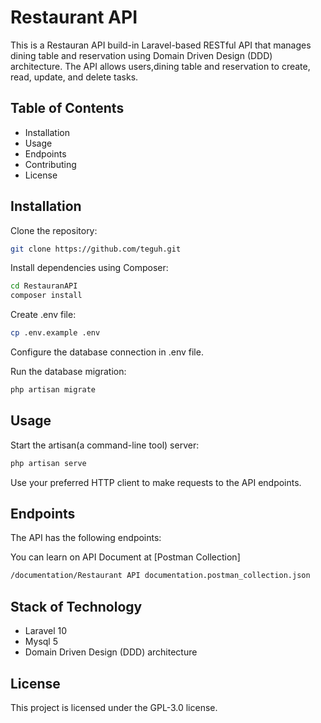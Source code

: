 # Restaurant API

This is a Restauran API build-in Laravel-based RESTful API that manages dining table and reservation using Domain Driven Design (DDD) architecture. The API allows users,dining table and reservation to create, read, update, and delete tasks.

## Table of Contents

-   Installation
-   Usage
-   Endpoints
-   Contributing
-   License

## Installation

Clone the repository:

```bash
git clone https://github.com/teguh.git
```

Install dependencies using Composer:

```bash
cd RestauranAPI
composer install
```

Create .env file:

```bash
cp .env.example .env
```

Configure the database connection in .env file.

Run the database migration:

```bash
php artisan migrate
```

## Usage

Start the artisan(a command-line tool) server:

```bash
php artisan serve
```

Use your preferred HTTP client to make requests to the API endpoints.

## Endpoints

The API has the following endpoints:

You can learn on API Document at 
[Postman Collection]
```bash
/documentation/Restaurant API documentation.postman_collection.json
```

## Stack of Technology
- Laravel 10
- Mysql 5
- Domain Driven Design (DDD) architecture

## License

This project is licensed under the GPL-3.0 license.
